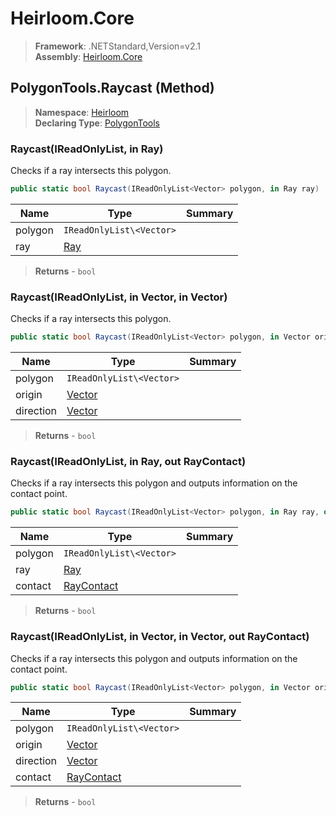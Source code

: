 # Heirloom.Core

> **Framework**: .NETStandard,Version=v2.1  
> **Assembly**: [Heirloom.Core][0]

## PolygonTools.Raycast (Method)

> **Namespace**: [Heirloom][0]  
> **Declaring Type**: [PolygonTools][1]

### Raycast(IReadOnlyList<Vector>, in Ray)

Checks if a ray intersects this polygon.

```cs
public static bool Raycast(IReadOnlyList<Vector> polygon, in Ray ray)
```

| Name    | Type                     | Summary |
|---------|--------------------------|---------|
| polygon | `IReadOnlyList\<Vector>` |         |
| ray     | [Ray][2]                 |         |

> **Returns** - `bool`

### Raycast(IReadOnlyList<Vector>, in Vector, in Vector)

Checks if a ray intersects this polygon.

```cs
public static bool Raycast(IReadOnlyList<Vector> polygon, in Vector origin, in Vector direction)
```

| Name      | Type                     | Summary |
|-----------|--------------------------|---------|
| polygon   | `IReadOnlyList\<Vector>` |         |
| origin    | [Vector][3]              |         |
| direction | [Vector][3]              |         |

> **Returns** - `bool`

### Raycast(IReadOnlyList<Vector>, in Ray, out RayContact)

Checks if a ray intersects this polygon and outputs information on the contact point.

```cs
public static bool Raycast(IReadOnlyList<Vector> polygon, in Ray ray, out RayContact contact)
```

| Name    | Type                     | Summary |
|---------|--------------------------|---------|
| polygon | `IReadOnlyList\<Vector>` |         |
| ray     | [Ray][2]                 |         |
| contact | [RayContact][4]          |         |

> **Returns** - `bool`

### Raycast(IReadOnlyList<Vector>, in Vector, in Vector, out RayContact)

Checks if a ray intersects this polygon and outputs information on the contact point.

```cs
public static bool Raycast(IReadOnlyList<Vector> polygon, in Vector origin, in Vector direction, out RayContact contact)
```

| Name      | Type                     | Summary |
|-----------|--------------------------|---------|
| polygon   | `IReadOnlyList\<Vector>` |         |
| origin    | [Vector][3]              |         |
| direction | [Vector][3]              |         |
| contact   | [RayContact][4]          |         |

> **Returns** - `bool`

[0]: ../../../Heirloom.Core.md
[1]: ../PolygonTools.md
[2]: ../Ray.md
[3]: ../Vector.md
[4]: ../RayContact.md
